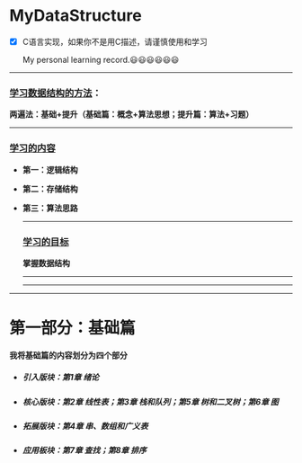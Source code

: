 # MyDataStructure

- [x] C语言实现，如果你不是用C描述，请谨慎使用和学习

  My personal learning record.:smiley::smiley::smiley::smiley::smiley::smiley:

***

### 	<u>学习数据结构的方法</u>：

​	**两遍法：基础+提升（基础篇：概念+算法思想；提升篇：算法+习题）**

***

### 	<u>学习的内容</u>

* **第一：逻辑结构**

* **第二：存储结构**

* **第三：算法思路** 

  ---
  
  ### <u>学习的目标</u>
  
  **掌握数据结构**
  
  ---
  
  ---

---

# 第一部分：基础篇

#### 我将基础篇的内容划分为四个部分

* ##### 引入版块：第1章 绪论

* ##### 核心版块：第2章 线性表；第3章 栈和队列；第5章 树和二叉树；第6章 图

* ##### 拓展版块：第4章 串、数组和广义表

* ##### 应用板块：第7章 查找；第8章 排序

